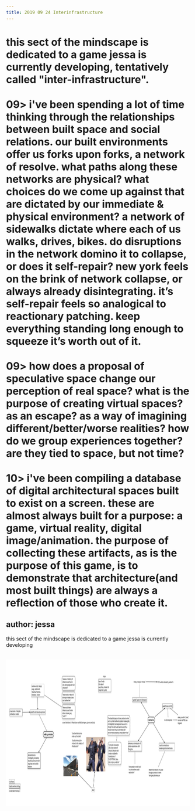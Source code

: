 ```yaml
---
title: 2019 09 24 Interinfrastructure
---
```


this sect of the mindscape is dedicated to a game jessa is currently developing, tentatively called "inter-infrastructure". <br><br>
09> i've been spending a lot of time thinking through the relationships between built space and social relations. our built environments offer us forks upon forks, a network of resolve. what paths along these networks are physical? what choices do we come up against that are dictated by our immediate & physical environment? a network of sidewalks dictate where each of us walks, drives, bikes. do disruptions in the network domino it to collapse, or does it self-repair? new york feels on the brink of network collapse, or always already disintegrating. it’s self-repair feels so analogical to reactionary patching. keep everything standing long enough to squeeze it’s worth out of it.<br><br>
09> how does a proposal of speculative space change our perception of real space? what is the purpose of creating virtual spaces? as an escape? as a way of imagining different/better/worse realities? how do we group experiences together? are they tied to space, but not time?<br><br>
10> i've been compiling a database of digital architectural spaces built to exist on a screen. these are almost always built for a purpose: a game, virtual reality, digital image/animation. the purpose of collecting these artifacts, as is the purpose of this game, is to demonstrate that architecture(and most built things) are always a reflection of those who create it. <!-- <insert something here abt homogeny, and renee gladman influences! -->
=======
author: jessa
---
this sect of the mindscape is dedicated to a game jessa is currently developing
<br>
<br>
<p>
<img src="/images/mindmapweb.jpg" alt="mindmap" width="1300" height="400" >
</p>